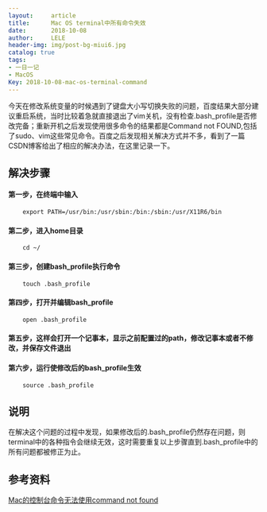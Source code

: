```yaml
---
layout:     article
title:      Mac OS terminal中所有命令失效
date:       2018-10-08
author:     LELE
header-img: img/post-bg-miui6.jpg
catalog: true
tags:
- 一日一记
- MacOS 
Key: 2018-10-08-mac-os-terminal-command
---
```


今天在修改系统变量的时候遇到了键盘大小写切换失败的问题，百度结果大部分建议重启系统，当时比较着急就直接退出了vim关机，没有检查.bash_profile是否修改完备；重新开机之后发现使用很多命令的结果都是Command not FOUND,包括了sudo、vim这些常见命令。百度之后发现相关解决方式并不多，看到了一篇CSDN博客给出了相应的解决办法，在这里记录一下。

<!--more-->


## 解决步骤
#### 第一步，在终端中输入

    	export PATH=/usr/bin:/usr/sbin:/bin:/sbin:/usr/X11R6/bin

#### 第二步，进入home目录

        cd ~/

#### 第三步，创建bash_profile执行命令

        touch .bash_profile

#### 第四步，打开并编辑bash_profile

        open .bash_profile

#### 第五步，这样会打开一个记事本，显示之前配置过的path，修改记事本或者不修改，并保存文件退出

#### 第六步，运行使修改后的bash_profile生效

        source .bash_profile

## 说明
在解决这个问题的过程中发现，如果修改后的.bash_profile仍然存在问题，则terminal中的各种指令会继续无效，这时需要重复以上步骤直到.bash_profile中的所有问题都被修正为止。



## 参考资料
[Mac的控制台命令无法使用command not found](https://blog.csdn.net/weichuang_1/article/details/47679465)		